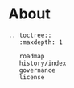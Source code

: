 # About

```{eval-rst}
.. toctree::
   :maxdepth: 1

   roadmap
   history/index
   governance
   license

```
